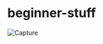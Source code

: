 # beginner-stuff
![Capture](https://user-images.githubusercontent.com/88625677/144477101-5a55dab4-2487-465e-979f-2630d485dd95.PNG)
